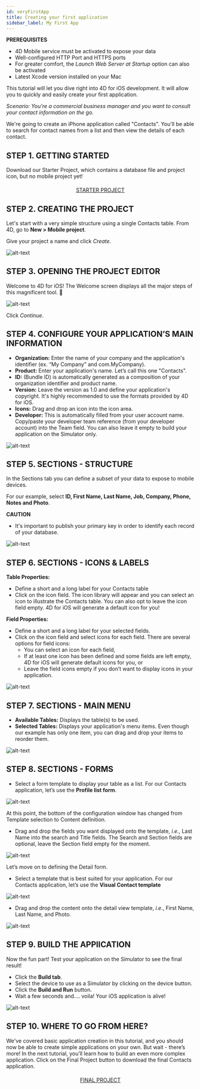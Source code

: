 ```yaml
---
id: veryFirstApp
title: Creating your first application 
sidebar_label: My First App
---
```


<div class = "prerequisites">
<b>PREREQUISITES</b>

* 4D Mobile service must be activated to expose your data
* Well-configured HTTP Port and HTTPS ports
* For greater comfort, the <i>Launch Web Server at Startup</i> option can also be activated
* Latest Xcode version installed on your Mac
</div>


This tutorial will let you dive right into 4D for iOS development. It will allow you to quickly and easily create your first application.

<i>Scenario: You're a commercial business manager and you want to consult your contact information on the go.</i>

We're going to create an iPhone application called "Contacts". You'll be able to search for contact names from a list and then view the details of each contact.

## STEP 1. GETTING STARTED
Download our Starter Project, which contains a database file and project icon, but no mobile project yet!

<div style="text-align: center; margin-top: 20px">
<a class="button"
href="../assets/contactDemoApp/ContactStarter.zip">STARTER PROJECT</a>
</div>


 

## STEP 2. CREATING THE PROJECT

Let's start with a very simple structure using a single Contacts table. From 4D, go to <b>New > Mobile project</b>.

Give your project a name and click <i>Create</i>.

![alt-text](assets/CreateYourAppFromScratch/Project-creation-4D-for-iOS.png)


## STEP 3. OPENING THE PROJECT EDITOR

Welcome to 4D for iOS! The Welcome screen displays all the major steps of this magnificent tool. 🙂

![alt-text](assets/CreateYourAppFromScratch/Welcome-Screen-4D-for-iOS.png)

Click <i>Continue</i>.


## STEP 4. CONFIGURE YOUR APPLICATION’S MAIN INFORMATION

* <b>Organization:</b> Enter the name of your company and the application's identifier (ex. “My Company” and com.MyCompany).
* <b>Product:</b> Enter your application's name. Let’s call this one "Contacts".
* <b>ID:</b> (Bundle ID) is automatically generated as a composition of your organization identifier and product name.
* <b>Version:</b> Leave the version as 1.0 and define your application's copyright. It's highly recommended to use the formats provided by 4D for iOS.
* <b>Icons:</b> Drag and drop an icon into the icon area.
* <b>Developer:</b> This is automatically filled from your user account name. Copy/paste your developer team reference (from your developer account) into the Team field. You can also leave it empty to build your application on the Simulator only.

![alt-text](assets/CreateYourAppFromScratch/Contact-app-general-section-4D-for-iOS.png)


## STEP 5. SECTIONS - STRUCTURE

In the Sections tab you can define a subset of your data to expose to mobile devices.

For our example, select <b>ID, First Name, Last Name, Job, Company, Phone, Notes and Photo</b>.

<div class = "caution">
<b>CAUTION</b>

* It's important to publish your primary key in order to identify each record of your database.
</div>

![alt-text](assets/CreateYourAppFromScratch/Contact-app-structure-section-4D-for-iOS.png)

## STEP 6. SECTIONS - ICONS & LABELS

<b>Table Properties:</b>
* Define a short and a long label for your Contacts table
* Click on the icon field. The icon library will appear and you can select an icon to illustrate the Contacts table.
You can also opt to leave the icon field empty. 4D for iOS will generate a default icon for you!

<b>Field Properties:</b>
* Define a short and a long label for your selected fields.
* Click on the icon field and select icons for each field. There are several options for field icons:
	* You can select an icon for each field,
	* If at least one icon has been defined and some fields are left empty, 4D for iOS will generate default icons for you, or
	* Leave the field icons empty if you don’t want to display icons in your application.

![alt-text](assets/CreateYourAppFromScratch/Contact-app-icons-labels-section-4D-for-iOS.png)

## STEP 7. SECTIONS - MAIN MENU

* <b>Available Tables:</b> Displays the table(s) to be used.
* <b>Selected Tables:</b> Displays your application's menu items. Even though our example has only one item, you can drag and drop your items to reorder them.

![alt-text](assets/CreateYourAppFromScratch/Contact-app-main-menu-section-4D-for-iOS.png)

## STEP 8. SECTIONS - FORMS

* Select a form template to display your table as a list. For our Contacts application, let’s use the <b>Profile list form</b>.

![alt-text](assets/CreateYourAppFromScratch/ListformTemplate-form-section-4D-for-iOS.png)

 
At this point, the bottom of the configuration window has changed from Template selection to Content definition.
 
* Drag and drop the fields you want displayed onto the template, <i>i.e.</i>, Last Name into the search and Title fields. The Search and Section fields are optional, leave the Section field empty for the moment.

![alt-text](assets/CreateYourAppFromScratch/ListformContent-form-section-4D-for-iOS.png)

Let’s move on to defining the Detail form. 
* Select a template that is best suited for your application. For our Contacts application, let’s use the <b>Visual Contact template</b>

![alt-text](assets/CreateYourAppFromScratch/DetailformTemplate-form-section-4D-for-iOS.png)


* Drag and drop the content onto the detail view template, <i>i.e.</i>, First Name, Last Name, and Photo.

![alt-text](assets/CreateYourAppFromScratch/DetailformContent-form-section-4D-for-iOS.png)


## STEP 9. BUILD THE APPlICATION

Now the fun part! Test your application on the Simulator to see the final result!

* Click the <b>Build tab</b>.
* Select the device to use as a Simulator by clicking on the device button.
* Click the <b>Build and Run</b> button.
* Wait a few seconds and…. voila! Your iOS application is alive!

![alt-text](assets/CreateYourAppFromScratch/simulator-list-form-4D-for-iOS.png)


## STEP 10. WHERE TO GO FROM HERE?

We've covered basic application creation in this tutorial, and you should now be able to create simple applications on your own. But wait - there’s more! In the next tutorial, you’ll learn how to build an even more complex application.
Click on the Final Project button to download the final Contacts application.


<div style="text-align: center; margin-top: 20px">
<a class="button"
href="../assets/contactDemoApp/ContactFinal.zip">FINAL PROJECT</a>
</div>


